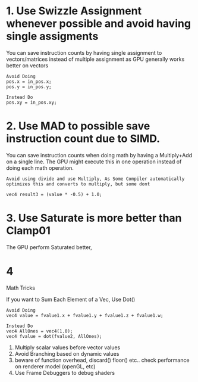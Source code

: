 # 1. Use Swizzle Assignment whenever possible and avoid having single assigments
You can save instruction counts by having single assignment to vectors/matrices instead of multiple assignment as GPU generally works better on vectors

```
Avoid Doing
pos.x = in_pos.x;
pos.y = in_pos.y;

Instead Do
pos.xy = in_pos.xy;
```

# 2. Use MAD to possible save instruction count due to SIMD. 
You can save instruction counts when doing math by having a Multiply+Add on a single line. The GPU might execute this in one operation instead of doing each math operation.


```
Avoid using divide and use Multiply, As Some Compiler automatically optimizes this and converts to multiply, but some dont

vec4 result3 = (value * -0.5) + 1.0;

```

# 3. Use Saturate is more better than Clamp01
The GPU perform Saturated better,

# 4


Math Tricks

If you want to Sum Each Element of a Vec, Use Dot()

```
Avoid Doing
vec4 value = fvalue1.x + fvalue1.y + fvalue1.z + fvalue1.w;

Instead Do
vec4 AllOnes = vec4(1.0);
vec4 fvalue = dot(fvalue2, AllOnes);
```




1. Multiply scalar values before vector values
2. Avoid Branching based on dynamic values
3. beware of function overhead, discard() floor() etc.. check performance on renderer model (openGL, etc)
4. Use Frame Debuggers to debug shaders